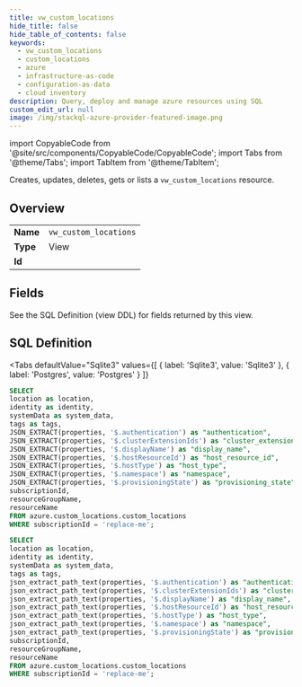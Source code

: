 ```yaml
--- 
title: vw_custom_locations
hide_title: false
hide_table_of_contents: false
keywords:
  - vw_custom_locations
  - custom_locations
  - azure
  - infrastructure-as-code
  - configuration-as-data
  - cloud inventory
description: Query, deploy and manage azure resources using SQL
custom_edit_url: null
image: /img/stackql-azure-provider-featured-image.png
---
```


import CopyableCode from '@site/src/components/CopyableCode/CopyableCode';
import Tabs from '@theme/Tabs';
import TabItem from '@theme/TabItem';

Creates, updates, deletes, gets or lists a <code>vw_custom_locations</code> resource.

## Overview
<table><tbody>
<tr><td><b>Name</b></td><td><code>vw_custom_locations</code></td></tr>
<tr><td><b>Type</b></td><td>View</td></tr>
<tr><td><b>Id</b></td><td><CopyableCode code="azure.custom_locations.vw_custom_locations" /></td></tr>
</tbody></table>

## Fields

See the SQL Definition (view DDL) for fields returned by this view.

## SQL Definition

<Tabs
defaultValue="Sqlite3"
values={[
{ label: 'Sqlite3', value: 'Sqlite3' },
{ label: 'Postgres', value: 'Postgres' }
]}
>
<TabItem value="Sqlite3">

```sql
SELECT
location as location,
identity as identity,
systemData as system_data,
tags as tags,
JSON_EXTRACT(properties, '$.authentication') as "authentication",
JSON_EXTRACT(properties, '$.clusterExtensionIds') as "cluster_extension_ids",
JSON_EXTRACT(properties, '$.displayName') as "display_name",
JSON_EXTRACT(properties, '$.hostResourceId') as "host_resource_id",
JSON_EXTRACT(properties, '$.hostType') as "host_type",
JSON_EXTRACT(properties, '$.namespace') as "namespace",
JSON_EXTRACT(properties, '$.provisioningState') as "provisioning_state",
subscriptionId,
resourceGroupName,
resourceName
FROM azure.custom_locations.custom_locations
WHERE subscriptionId = 'replace-me';
```

</TabItem>
<TabItem value="Postgres">

```sql
SELECT
location as location,
identity as identity,
systemData as system_data,
tags as tags,
json_extract_path_text(properties, '$.authentication') as "authentication",
json_extract_path_text(properties, '$.clusterExtensionIds') as "cluster_extension_ids",
json_extract_path_text(properties, '$.displayName') as "display_name",
json_extract_path_text(properties, '$.hostResourceId') as "host_resource_id",
json_extract_path_text(properties, '$.hostType') as "host_type",
json_extract_path_text(properties, '$.namespace') as "namespace",
json_extract_path_text(properties, '$.provisioningState') as "provisioning_state",
subscriptionId,
resourceGroupName,
resourceName
FROM azure.custom_locations.custom_locations
WHERE subscriptionId = 'replace-me';
```

</TabItem>
</Tabs>

